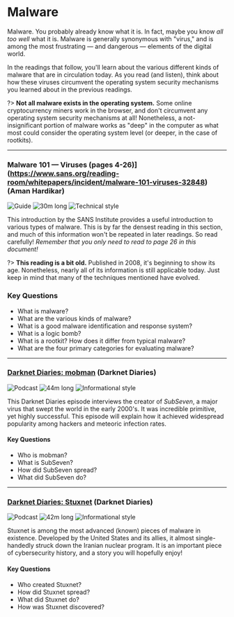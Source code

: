 # Malware

Malware. You probably already know what it is. In fact, maybe you know _all too well_ what it is. Malware is generally synonymous with "virus," and is among the most frustrating &mdash; and dangerous &mdash; elements of the digital world.

In the readings that follow, you'll learn about the various different kinds of malware that are in circulation today. As you read (and listen), think about how these viruses circumvent the operating system security mechanisms you learned about in the previous readings.

?> **Not all malware exists in the operating system.** Some online cryptocurrency miners work in the browser, and don't circumvent any operating system security mechanisms at all! Nonetheless, a not-insignificant portion of malware works as "deep" in the computer as what most could consider the operating system level (or deeper, in the case of rootkits).

---

### Malware 101 &mdash; Viruses (pages 4-26)](https://www.sans.org/reading-room/whitepapers/incident/malware-101-viruses-32848) (Aman Hardikar)

![Guide](https://img.shields.io/badge/Type-Guide-success.svg)
![30m long](https://img.shields.io/badge/Duration-30m-yellow.svg)
![Technical style](https://img.shields.io/badge/Style-Technical-informational.svg)

This introduction by the SANS Institute provides a useful introduction to various types of malware. This is by far the densest reading in this section, and much of this information won't be repeated in later readings. So read carefully! _Remember that you only need to read to page 26 in this document!_

?> **This reading is a bit old.** Published in 2008, it's beginning to show its age. Nonetheless, nearly all of its information is still applicable today. Just keep in mind that many of the techniques mentioned have evolved.

### Key Questions

* What is malware?
* What are the various kinds of malware?
* What is a good malware identification and response system?
* What is a logic bomb?
* What is a rootkit? How does it differ from typical malware?
* What are the four primary categories for evaluating malware?

---

### [Darknet Diaries: mobman](https://darknetdiaries.com/episode/20/) (Darknet Diaries)

![Podcast](https://img.shields.io/badge/Type-Podcast-success.svg)
![44m long](https://img.shields.io/badge/Duration-44m-yellow.svg)
![Informational style](https://img.shields.io/badge/Style-Informational-informational.svg)

This Darknet Diaries episode interviews the creator of _SubSeven_, a major virus that swept the world in the early 2000's. It was incredible primitive, yet highly successful. This episode will explain how it achieved widespread popularity among hackers and meteoric infection rates.

#### Key Questions

* Who is mobman?
* What is SubSeven?
* How did SubSeven spread?
* What did SubSeven do?

---

### [Darknet Diaries: Stuxnet](https://darknetdiaries.com/episode/29/) (Darknet Diaries)

![Podcast](https://img.shields.io/badge/Type-Podcast-success.svg)
![42m long](https://img.shields.io/badge/Duration-42m-yellow.svg)
![Informational style](https://img.shields.io/badge/Style-Informational-informational.svg)

Stuxnet is among the most advanced (known) pieces of malware in existence. Developed by the United States and its allies, it almost single-handedly struck down the Iranian nuclear program. It is an important piece of cybersecurity history, and a story you will hopefully enjoy!

#### Key Questions

* Who created Stuxnet?
* How did Stuxnet spread?
* What did Stuxnet do?
* How was Stuxnet discovered?